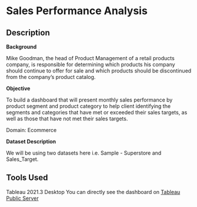 # Sales Performance Analysis
## Description

**Background**

Mike Goodman, the head of Product Management of a retail products company, is responsible for determining which products his company should continue to offer for sale and which products should be discontinued from the company’s product catalog.

**Objective**

To build a dashboard that will present monthly sales performance by product segment and product category to help client identifying the segments and categories that have met or exceeded their sales targets, as well as those that have not met their sales targets.

Domain: Ecommerce

**Dataset Description**

We will be using two datasets here i.e. Sample - Superstore and Sales_Target.


## Tools Used

Tableau 2021.3 Desktop You can directly see the dashboard on [Tableau Public Server](https://public.tableau.com/app/profile/anjali.menon3361/viz/SuperStore-SalesTargetAnalysis/SalesAnalysis?publish=yes)